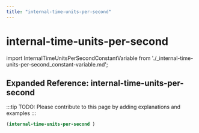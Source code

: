 ```yaml
---
title: "internal-time-units-per-second"
---
```


# internal-time-units-per-second

import InternalTimeUnitsPerSecondConstantVariable from './_internal-time-units-per-second_constant-variable.md';

<InternalTimeUnitsPerSecondConstantVariable />

## Expanded Reference: internal-time-units-per-second

:::tip
TODO: Please contribute to this page by adding explanations and examples
:::

```lisp
(internal-time-units-per-second )
```
